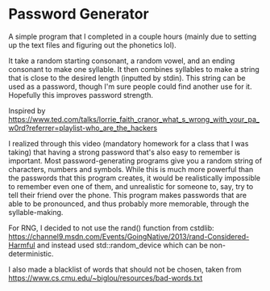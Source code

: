 # Password Generator

A simple program that I completed in a couple hours (mainly due to setting up the text files and figuring out the phonetics lol).

It take a random starting consonant, a random vowel, and an ending consonant to make one syllable. It then combines syllables to make a string that is close to the desired length (inputted by stdin). This string can be used as a password, though I'm sure people could find another use for it. Hopefully this improves password strength.

Inspired by https://www.ted.com/talks/lorrie_faith_cranor_what_s_wrong_with_your_pa_w0rd?referrer=playlist-who_are_the_hackers

I realized through this video (mandatory homework for a class that I was taking) that having a strong password that's also easy to remember is important. Most password-generating programs give you a random string of characters, numbers and symbols. While this is much more powerful than the passwords that this program creates, it would be realistically impossible to remember even one of them, and unrealistic for someone to, say, try to tell their friend over the phone. This program makes passwords that are able to be pronounced, and thus probably more memorable, through the syllable-making.

For RNG, I decided to not use the rand() function from cstdlib: https://channel9.msdn.com/Events/GoingNative/2013/rand-Considered-Harmful
and instead used std::random_device which can be non-deterministic.

I also made a blacklist of words that should not be chosen, taken from https://www.cs.cmu.edu/~biglou/resources/bad-words.txt
